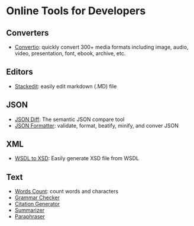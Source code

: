 # Online Tools for Developers

## Converters
- [Convertio](https://convertio.co/): quickly convert 300+ media formats including image, audio, video, presentation, font, ebook, archive, etc.

## Editors
- [Stackedit](https://stackedit.io/): easily edit markdown (.MD) file

## JSON
- [JSON Diff](https://www.jsondiff.com/): The semantic JSON compare tool
- [JSON Formatter](https://jsonformatter.org/): validate, format, beatify, minify, and conver JSON

## XML
- [WSDL to XSD](https://www.utilityarena.com/wsdlToXSDGeneratorController?initial): Easily generate XSD file from WSDL

## Text
- [Words Count](https://quillbot.com/word-counter): count words and characters
- [Grammar Checker](https://quillbot.com/grammar-check)
- [Citation Generator](https://quillbot.com/citation-generator)
- [Summarizer](https://quillbot.com/summarize)
- [Paraphraser](https://quillbot.com/)
